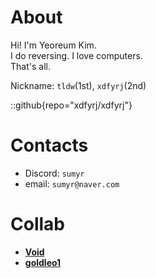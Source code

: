 # About

Hi! I'm Yeoreum Kim.   
I do reversing. I love computers.   
That's all.

Nickname: `tldw`(1st), `xdfyrj`(2nd)

::github{repo="xdfyrj/xdfyrj"}

# Contacts

- Discord: `sumyr`
- email: `sumyr@naver.com`

# Collab

- [**Void**](https://pdw0412.tistory.com/)
- [**goldleo1**](https://goldleo1.github.io/)
